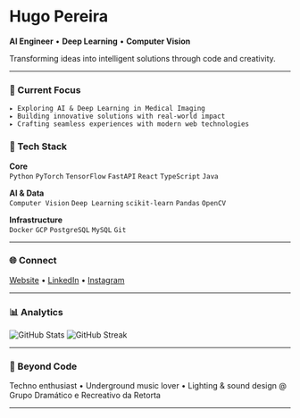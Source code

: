 # Hugo Pereira

**AI Engineer** • **Deep Learning** • **Computer Vision**

Transforming ideas into intelligent solutions through code and creativity.

---

### 🎯 Current Focus

```
▸ Exploring AI & Deep Learning in Medical Imaging
▸ Building innovative solutions with real-world impact
▸ Crafting seamless experiences with modern web technologies
```

### 💼 Tech Stack

**Core**  
`Python` `PyTorch` `TensorFlow` `FastAPI` `React` `TypeScript` `Java`

**AI & Data**  
`Computer Vision` `Deep Learning` `scikit-learn` `Pandas` `OpenCV`

**Infrastructure**  
`Docker` `GCP` `PostgreSQL` `MySQL` `Git`

---

### 🌐 Connect

[Website](https://hugosimaopereira.com) • [LinkedIn](https://linkedin.com/in/hugosimaopereira) • [Instagram](https://instagram.com/hugosimaopereira)

---

### 📊 Analytics

<img src="https://github-readme-stats.vercel.app/api?username=hugosimaopereira&show_icons=true&hide_border=false&border_color=000000&bg_color=ffffff&title_color=2f80ed&text_color=333333&icon_color=2f80ed" alt="GitHub Stats" />

<img src="https://github-readme-streak-stats.herokuapp.com/?user=hugosimaopereira&hide_border=false&border=000000&background=ffffff&ring=2f80ed&fire=2f80ed&currStreakLabel=333333&sideNums=333333&sideLabels=333333&dates=666666" alt="GitHub Streak" />

---

### 🎵 Beyond Code

Techno enthusiast • Underground music lover • Lighting & sound design @ Grupo Dramático e Recreativo da Retorta

---
